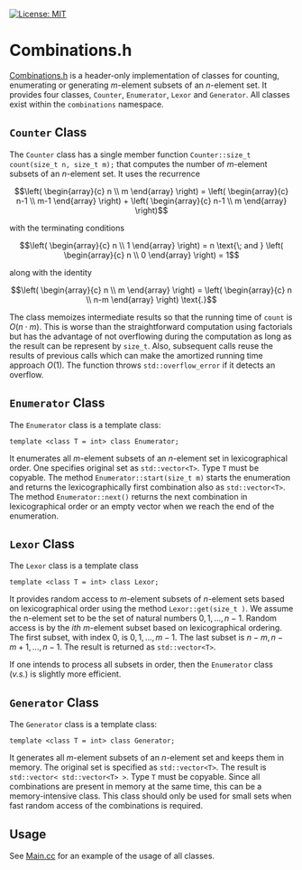 [![License: MIT](https://img.shields.io/badge/License-MIT-yellow.svg)](https://opensource.org/licenses/MIT)
# Combinations.h

[Combinations.h](src/Combinations.h) is a header-only implementation of
classes for counting, enumerating or generating _m_-element subsets of an
_n_-element set. It provides four classes, `Counter`, `Enumerator`, `Lexor`
and `Generator`. All classes exist within the `combinations` namespace.

## `Counter` Class
The `Counter` class has a single member function 
`Counter::size_t count(size_t n, size_t m);`
that computes the number of _m_-element subsets of an _n_-element set.
It uses the recurrence
```math
\left( \begin{array}{c} n \\ m \end{array} \right) =
\left( \begin{array}{c} n-1 \\ m-1 \end{array} \right) +
\left( \begin{array}{c} n-1 \\ m \end{array} \right)
```
with the terminating conditions 
```math
\left( \begin{array}{c} n \\ 1 \end{array} \right) = n
\text{\; and }
\left( \begin{array}{c} n \\ 0 \end{array} \right) = 1
```
along with the identity
```math
\left( \begin{array}{c} n \\ m \end{array} \right) =
\left( \begin{array}{c} n \\ n-m \end{array} \right) \text{.}
```
The class memoizes intermediate results so that the running time of `count` 
is $O(n \cdot m)$. This is worse than the straightforward computation using 
factorials but has the advantage of not overflowing during the computation 
as long as the result can be represent by `size_t`. Also, subsequent calls
reuse the results of previous calls which can make the amortized running time
approach $O(1)$. The function throws `std::overflow_error` if it detects an
overflow.

## `Enumerator` Class
The `Enumerator` class is a template class:
```
template <class T = int> class Enumerator;
```
It enumerates all _m_-element subsets of an _n_-element set in lexicographical
order. One specifies original set as `std::vector<T>`. Type `T` must be
copyable. The method `Enumerator::start(size_t m)` starts the enumeration and
returns the lexicographically first combination also as `std::vector<T>`. The
method `Enumerator::next()` returns the next combination in lexicographical
order or an empty vector when we reach the end of the enumeration.

## `Lexor` Class
The `Lexor` class is a template class
```
template <class T = int> class Lexor;
```
It provides random access to _m_-element subsets of _n_-element sets based
on lexicographical order using the method `Lexor::get(size_t )`. We assume
the n-element set to be the set of natural numbers ${0, 1, ...,  n-1}$.
Random access is by the _ith_ _m_-element subset based on lexicographical
ordering. The first subset, with index 0, is ${0, 1, ..., m-1}$. The last
subset is ${n-m, n-m+1, ..., n-1}$. The result is returned as
`std::vector<T>`.

If one intends to process all subsets in order, then the `Enumerator` class
(_v.s._) is slightly more efficient.

## `Generator` Class
The `Generator` class is a template class:
```
template <class T = int> class Generator;
```
It generates all _m_-element subsets of an _n_-element set and keeps them in
memory. The original set is specified as `std::vector<T>`. The result is  
`std::vector< std::vector<T> >`. Type `T` must be copyable. Since all
combinations are present in memory at the same time, this can be a
memory-intensive class. This class should only be used for small sets when
fast random access of the combinations is required.

## Usage
See [Main.cc](src/Main.cc) for an example of the usage of all classes.
